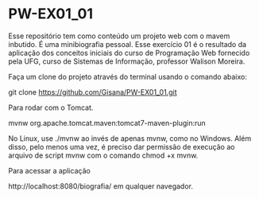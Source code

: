 # PW-EX01_01
Esse repositório tem como conteúdo um projeto web com o mavem inbutido. É uma minibiografia pessoal.
Esse exercício 01 é o resultado da aplicação dos conceitos iniciais do curso de Programação Web fornecido pela UFG, curso de Sistemas de Informação, professor Walison Moreira.


Faça um clone do projeto através do terminal usando o comando abaixo:

git clone https://github.com/Gisana/PW-EX01_01.git

Para rodar com o Tomcat.

mvnw org.apache.tomcat.maven:tomcat7-maven-plugin:run

No Linux, use ./mvnw ao invés de apenas mvnw, como no Windows. 
Além disso, pelo menos uma vez, é preciso dar permissão de execução ao arquivo de script mvnw com o comando chmod +x mvnw.

Para acessar a aplicação

http://localhost:8080/biografia/ em qualquer navegador.


